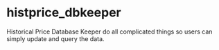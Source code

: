 # histprice_dbkeeper
Historical Price Database Keeper do all complicated things so users can simply update and query the data.
